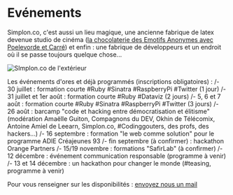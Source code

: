 Evénements
=============

Simplon.co, c'est aussi un lieu magique, une ancienne fabrique de latex devenue studio de cinéma ([la chocolaterie des Emotifs Anonymes avec Poelevorde et Carré](http://www.youtube.com/watch?v=Eb6VGdPGVO8)) et enfin : une fabrique de développeurs et un endroit où il se passe toujours quelque chose...

![SImplon.co de l'extérieur](https://dl.dropboxusercontent.com/u/183631273/photo-frenchweb-cour-simplon.png)

Les événements d'ores et déjà programmés (inscriptions obligatoires) :
/- 30 juillet : formation courte #Ruby #Sinatra #RaspberryPi #Twitter (1 jour)
/- 31 juillet et 1er août : formation courte #Ruby #Dataviz (2 jours)
/- 5, 6 et 7 août : formation courte #Ruby #Sinatra #RaspberryPi #Twitter (3 jours)
/- 26 août : barcamp "code et hacking entre démocratisation et élitisme" (modération Amaëlle Guiton, Compagnons du DEV, Okhin de Télécomix, Antoine Amiel de Leearn, Simplon.co, #Codinggouters, des profs, des hackers...)
/- 16 septembre : formation "le web comme solution" pour le programme ADIE Créajeunes 93
/- fin septembre (à confirmer) : hackathon Orange Partners
/- 15/19 novembre : formations "SafirLab" (à confirmer)
/- 12 décembre : événement communication responsable (programme à venir)
/- 13 et 14 décembre : un hackathon pour changer le monde (#teasing, programme à venir)

Pour vous renseigner sur les disponibilités : [envoyez nous un mail](inbox@simplon.co)

